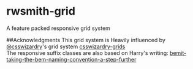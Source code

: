 # rwsmith-grid
A feature packed responsive grid system 

##Acknowledgments
This grid system is Heavily influenced by [@csswizardry](https://twitter.com/csswizardry])'s
grid system [csswizardry-grids](https://github.com/csswizardry/csswizardry-grids)  
The responsive suffix classes are also based on Harry's writing:
[bemit-taking-the-bem-naming-convention-a-step-further](http://csswizardry.com/2015/08/bemit-taking-the-bem-naming-convention-a-step-further/#responsive-suffixes)